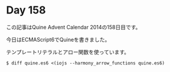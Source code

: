 # Day 158

この記事はQuine Advent Calendar 2014の158日目です。

今日はECMAScript6でQuineを書きました。

テンプレートリテラルとアロー関数を使っています。

```console
$ diff quine.es6 <(iojs --harmony_arrow_functions quine.es6)
```
